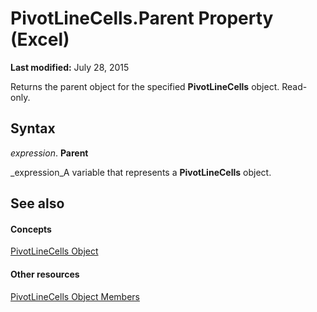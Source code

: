 
# PivotLineCells.Parent Property (Excel)

 **Last modified:** July 28, 2015

Returns the parent object for the specified  **PivotLineCells** object. Read-only.

## Syntax

 _expression_. **Parent**

 _expression_A variable that represents a  **PivotLineCells** object.


## See also


#### Concepts


 [PivotLineCells Object](cfa51fcd-3384-4c75-3ae9-4a2c1d92a489.md)
#### Other resources


 [PivotLineCells Object Members](77db0767-34ff-6bb4-25e2-8a9361afe7f6.md)

